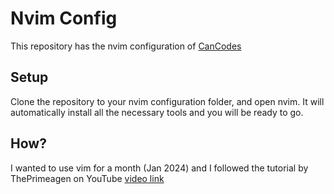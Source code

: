 # Nvim Config
This repository has the nvim configuration of [CanCodes](https://github.com/cancodes)

## Setup
Clone the repository to your nvim configuration folder, and open nvim. It will automatically install all the necessary tools and you will be ready to go.

## How?
I wanted to use vim for a month (Jan 2024) and I followed the tutorial by ThePrimeagen on YouTube [video link](https://www.youtube.com/watch?v=w7i4amO_zaE)
